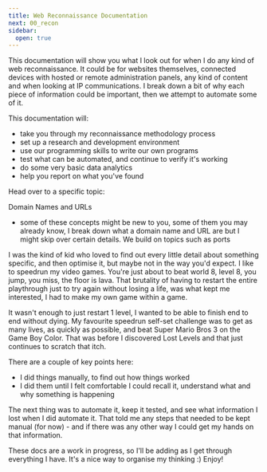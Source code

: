 ```yaml
---
title: Web Reconnaissance Documentation
next: 00_recon
sidebar:
  open: true
---
```


This documentation will show you what I look out for when I do any kind of web reconnaissance. It could be for websites themselves, connected devices with hosted or remote administration panels, any kind of content and when looking at IP communications. I break down a bit of why each piece of information could be important, then we attempt to automate some of it.

This documentation will:

- take you through my reconnaissance methodology process
- set up a research and development environment
- use our programming skills to write our own programs
- test what can be automated, and continue to verify it's working
- do some very basic data analytics
- help you report on what you've found

Head over to a specific topic:

Domain Names and URLs
- some of these concepts might be new to you, some of them you may already know, I break down what a domain name and URL are but I might skip over certain details. We build on topics such as ports

I was the kind of kid who loved to find out every little detail about something specific, and then optimise it, but maybe not in the way you'd expect. I like to speedrun my video games. You're just about to beat world 8, level 8, you jump, you miss, the floor is lava. That brutality of having to restart the entire playthrough just to try again without losing a life, was what kept me interested, I had to make my own game within a game.

It wasn't enough to just restart 1 level, I wanted to be able to finish end to end without dying. My favourite speedrun self-set challenge was to get as many lives, as quickly as possible, and beat Super Mario Bros 3 on the Game Boy Color. That was before I discovered Lost Levels and that just continues to scratch that itch.

There are a couple of key points here:

- I did things manually, to find out how things worked
- I did them until I felt comfortable I could recall it, understand what and why something is happening

The next thing was to automate it, keep it tested, and see what information I lost when I did automate it. That told me any steps that needed to be kept manual (for now) - and if there was any other way I could get my hands on that information. 

These docs are a work in progress, so I'll be adding as I get through everything I have. It's a nice way to organise my thinking :) Enjoy!

